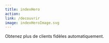 ```yaml
---
title: indexHero
action:
link: /decouvrir
image: indexHeroImage.svg
---
```

Obtenez plus de clients fidèles <span class="underline">automatiquement</span>.